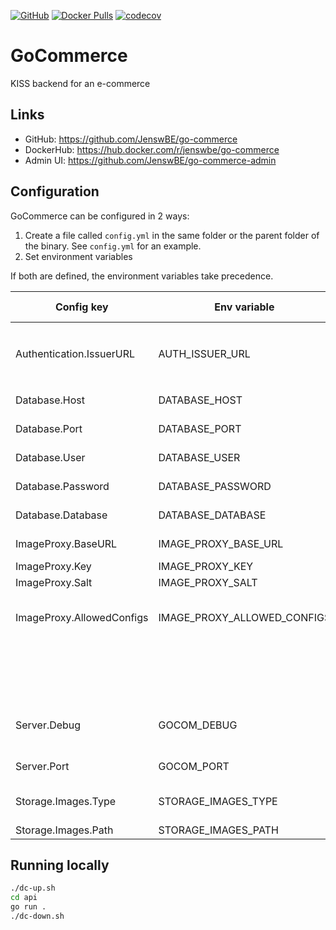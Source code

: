 [![GitHub](https://img.shields.io/github/license/JenswBE/go-commerce)](https://github.com/JenswBE/go-commerce)
[![Docker Pulls](https://img.shields.io/docker/pulls/jenswbe/go-commerce)](https://hub.docker.com/r/jenswbe/go-commerce)
[![codecov](https://codecov.io/gh/JenswBE/go-commerce/branch/main/graph/badge.svg?token=S2oyV1sTWU)](https://codecov.io/gh/JenswBE/go-commerce)

# GoCommerce

KISS backend for an e-commerce

## Links

- GitHub: https://github.com/JenswBE/go-commerce
- DockerHub: https://hub.docker.com/r/jenswbe/go-commerce
- Admin UI: https://github.com/JenswBE/go-commerce-admin

## Configuration

GoCommerce can be configured in 2 ways:

1. Create a file called `config.yml` in the same folder or the parent folder of the binary. See `config.yml` for an example.
2. Set environment variables

If both are defined, the environment variables take precedence.

| Config key                | Env variable                | Description                                                                          | Default value  |
| ------------------------- | --------------------------- | ------------------------------------------------------------------------------------ | -------------- |
| Authentication.IssuerURL  | AUTH_ISSUER_URL             | URL to OpenID Configuration Issuer (without `.well-known/openid-configuration`)      |                |
| Database.Host             | DATABASE_HOST               | Hostname of the Postgres datatabase                                                  |                |
| Database.Port             | DATABASE_PORT               | Port of the Postgres datatabase                                                      | 5432           |
| Database.User             | DATABASE_USER               | Username for the Postgres datatabase                                                 |                |
| Database.Password         | DATABASE_PASSWORD           | Password for the Postgres datatabase                                                 |                |
| Database.Database         | DATABASE_DATABASE           | Database name for the Postgres datatabase                                            |                |
| ImageProxy.BaseURL        | IMAGE_PROXY_BASE_URL        | Base URL of your [Imgproxy instance](https://docs.imgproxy.net/)                     | /images/       |
| ImageProxy.Key            | IMAGE_PROXY_KEY             | [Signing key for Imgproxy](https://docs.imgproxy.net/configuration?id=url-signature) |                |
| ImageProxy.Salt           | IMAGE_PROXY_SALT            | [Salt for Imgproxy](https://docs.imgproxy.net/configuration?id=url-signature)        |                |
| ImageProxy.AllowedConfigs | IMAGE_PROXY_ALLOWED_CONFIGS | Comma-separated list of allowed image configs in format width:height:resizingType.   |                |
|                           |                             | Example `100:100:FILL,300:200:FIT`. Use `*` if not limiting the configs.             |                |
| Server.Debug              | GOCOM_DEBUG                 | Set to true to enable debug logging and put API framework in debug mode.             | false          |
| Server.Port               | GOCOM_PORT                  | HTTP port on which the GoCommerce API listens                                        | 8080           |
| Storage.Images.Type       | STORAGE_IMAGES_TYPE         | Type of storage used for storing images. Currently only `fs` is supported.           | fs             |
| Storage.Images.Path       | STORAGE_IMAGES_PATH         | Path for storing images                                                              | ./files/images |

## Running locally

```bash
./dc-up.sh
cd api
go run .
./dc-down.sh
```
